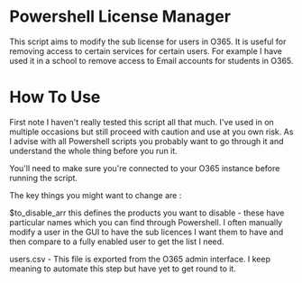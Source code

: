 # Powershell License Manager

This script aims to modify the sub license for users in O365. It is useful for removing access to certain services for certain users. For example I have used it in a school to remove access to Email accounts for students in O365.

# How To Use

First note I haven't really tested this script all that much. I've used in on multiple occasions but still proceed with caution and use at you own risk. As I advise with all Powershell scripts you probably want to go through it and understand the whole thing before you run it.

You'll need to make sure you're connected to your O365 instance before running the script.

The key things you might want to change are :

$to_disable_arr this defines the products you want to disable - these have particular names which you can find through Powershell. I often manually modify a user in the GUI to have the sub licences  I want them to have and then compare to a fully enabled user to get the list I need.

users.csv - This file is exported from the O365 admin interface. I keep meaning to automate this step but have yet to get round to it.
